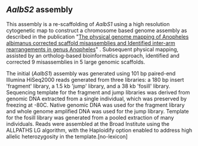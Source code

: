 *AalbS2* assembly
-----------------

This assembly is a re-scaffolding of *AalbS1* using a high resolution
cytogenetic map to construct a chromosome based genome assembly as
described in the publication \"[The physical genome mapping of Anopheles
albimanus corrected scaffold misassemblies and Identified inter-arm
rearrangements in genus
Anopheles](https://www.ncbi.nlm.nih.gov/pubmed/27821634)\" . Subsequent
physical mapping, assisted by an ortholog-based bioinformatics approach,
identified and corrected 9 misassemblies in 5 large genomic scaffolds.

The initial (*AalbS1*) assembly was generated using 101 bp paired-end
Illumina HiSeq2000 reads generated from three libraries: a 180 bp insert
'fragment' library, a 1.5 kb 'jump' library, and a 38 kb 'fosill'
library. Sequencing template for the fragment and jump libraries was
derived from genomic DNA extracted from a single individual, which was
preserved by freezing at -80C. Native genomic DNA was used for the
fragment library and whole genome amplified DNA was used for the jump
library. Template for the fosill library was generated from a pooled
extraction of many individuals. Reads were assembled at the Broad
Institute using the ALLPATHS LG algorithm, with the Haploidify option
enabled to address high allelic heterozygosity in the
template.\[no-lexicon\]
